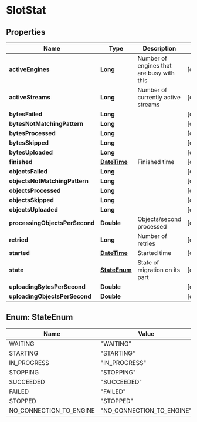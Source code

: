 
# SlotStat

## Properties
Name | Type | Description | Notes
------------ | ------------- | ------------- | -------------
**activeEngines** | **Long** | Number of engines that are busy with this |  [optional]
**activeStreams** | **Long** | Number of currently active streams |  [optional]
**bytesFailed** | **Long** |  |  [optional]
**bytesNotMatchingPattern** | **Long** |  |  [optional]
**bytesProcessed** | **Long** |  |  [optional]
**bytesSkipped** | **Long** |  |  [optional]
**bytesUploaded** | **Long** |  |  [optional]
**finished** | [**DateTime**](DateTime.md) | Finished time |  [optional]
**objectsFailed** | **Long** |  |  [optional]
**objectsNotMatchingPattern** | **Long** |  |  [optional]
**objectsProcessed** | **Long** |  |  [optional]
**objectsSkipped** | **Long** |  |  [optional]
**objectsUploaded** | **Long** |  |  [optional]
**processingObjectsPerSecond** | **Double** | Objects/second processed |  [optional]
**retried** | **Long** | Number of retries |  [optional]
**started** | [**DateTime**](DateTime.md) | Started time |  [optional]
**state** | [**StateEnum**](#StateEnum) | State of migration on its part |  [optional]
**uploadingBytesPerSecond** | **Double** |  |  [optional]
**uploadingObjectsPerSecond** | **Double** |  |  [optional]


<a name="StateEnum"></a>
## Enum: StateEnum
Name | Value
---- | -----
WAITING | &quot;WAITING&quot;
STARTING | &quot;STARTING&quot;
IN_PROGRESS | &quot;IN_PROGRESS&quot;
STOPPING | &quot;STOPPING&quot;
SUCCEEDED | &quot;SUCCEEDED&quot;
FAILED | &quot;FAILED&quot;
STOPPED | &quot;STOPPED&quot;
NO_CONNECTION_TO_ENGINE | &quot;NO_CONNECTION_TO_ENGINE&quot;



